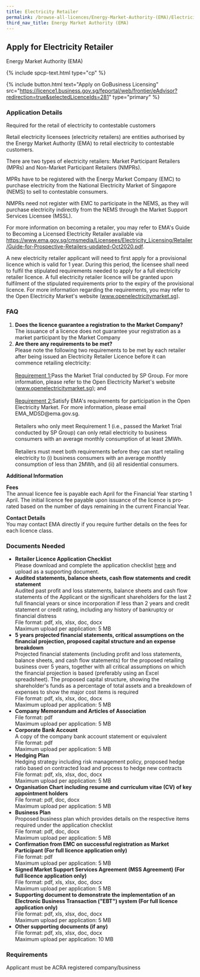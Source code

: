 ```yaml
---
title: Electricity Retailer
permalink: /browse-all-licences/Energy-Market-Authority-(EMA)/Electricity-Retailer
third_nav_title: Energy Market Authority (EMA)
---
```


## Apply for Electricity Retailer

Energy Market Authority (EMA)

{% include spcp-text.html type="cp" %}

{% include button.html text="Apply on GoBusiness Licensing" src="https://licence1.business.gov.sg/feportal/web/frontier/eAdvisor?redirection=true&selectedLicenceIds=281" type="primary" %}

<H3>Application Details</H3>

<p>Required for the retail of electricity to contestable customers</p>
<p>Retail electricity licensees (electricity retailers) are entities authorised by the Energy Market Authority (EMA) to retail electricity to contestable customers.</p>
<p>There are two types of electricity retailers: Market Participant Retailers (MPRs) and Non-Market Participant Retailers (NMPRs).</p>
<p>MPRs have to be registered with the Energy Market Company (EMC) to purchase electricity from the National Electricity Market of Singapore (NEMS) to sell to contestable consumers.</p>
<p>NMPRs need not register with EMC to participate in the NEMS, as they will purchase electricity indirectly from the NEMS through the Market Support Services Licensee (MSSL).</p>
<p>For more information on becoming a retailer, you may refer to EMA's Guide to Becoming a Licensed Electricity Retailer available via <a href="https://www.ema.gov.sg/cmsmedia/Licensees/Electricity_Licensing/Retailer/Guide-for-Prospective-Retailers-updated-Oct2020.pdf" target="_blank" rel="noopener">https://www.ema.gov.sg/cmsmedia/Licensees/Electricity_Licensing/Retailer/Guide-for-Prospective-Retailers-updated-Oct2020.pdf</a>.</p>
<p>A new electricity retailer applicant will need to first apply for a provisional licence which is valid for 1 year. During this period, the licensee shall need to fulfil the stipulated requirements needed to apply for a full electricity retailer licence. A full electricity retailer licence will be granted upon fulfilment of the stipulated requirements prior to the expiry of the provisional licence. For more information regarding the requirements, you may refer to the Open Electricity Market's website (<a href="https://www.openelectricitymarket.sg/" target="_blank" rel="noopener">www.openelectricitymarket.sg</a>).</p>
<h3>FAQ</h3>
<ol>
<li><strong>Does the licence guarantee a registration to the Market Company?</strong><br>
The issuance of a licence does not guarantee your registration as a market participant by the Market Company</li>
<li><strong>Are there any requirements to be met?</strong><br>
Please note the following two requirements to be met by each retailer after being issued an Electricity Retailer Licence before it can commence retailing electricity:<br><br>
<u>Requirement 1:</u>Pass the Market Trial conducted by SP Group. For more information, please refer to the Open Electricity Market's website (<a href="https://www.openelectricitymarket.sg/" target="_blank" rel="noopener">www.openelectricitymarket.sg</a>); and
<br><br>
<u>Requirement 2:</u>Satisfy EMA's requirements for participation in the Open Electricity Market. For more information, please email EMA_MDSD@ema.gov.sg.
<br><br>
Retailers who only meet Requirement 1 (i.e., passed the Market Trial conducted by SP Group) can only retail electricity to business consumers with an average monthly consumption of at least 2MWh.
<br><br>
Retailers must meet both requirements before they can start retailing electricity to (i) business consumers with an average monthly consumption of less than 2MWh, and (ii) all residential consumers.</li></ol>

<strong>Additional Information</strong>

<p><strong>Fees</strong><br>
The annual licence fee is payable each April for the Financial Year starting 1 April. The initial licence fee payable upon issuance of the licence is pro-rated based on the number of days remaining in the current Financial Year.</p>
<p><strong>Contact Details</strong><br>
You may contact EMA directly if you require further details on the fees for each licence class.</p>

<H3>Documents Needed</H3>

<ul>
<li><strong>Retailer Licence Application Checklist</strong><br />Please download and complete the application checklist <a href="https://licence1.business.gov.sg/feportal/documents/13101/0/EMA_ER_CHECK_LIST_APPLY/23bfa47c-f8aa-4519-8dc2-5312c4684c2c">here</a> and upload as a supporting document.
</li>
<li><strong>Audited statements, balance sheets, cash flow statements and credit statement</strong><br />Audited past profit and loss statements, balance sheets and cash flow statements of the Applicant or the significant shareholders for the last 2 full financial years or since incorporation if less than 2 years and credit statement or credit rating, including any history of bankruptcy or financial distress
<br>File format: pdf, xls, xlsx, doc, docx
<br>Maximum upload per application: 5 MB</li>

<li><strong>5 years projected financial statements, critical assumptions on the financial projection, proposed capital structure and an expense breakdown</strong><br />Projected financial statements (including profit and loss statements, balance sheets, and cash flow statements) for the proposed retailing business over 5 years, together with all critical assumptions on which the financial projection is based (preferably using an Excel spreadsheet). The proposed capital structure, showing the shareholder's funds as a percentage of total assets and a breakdown of expenses to show the major cost items is required
<br>File format: pdf, xls, xlsx, doc, docx
<br>Maximum upload per application: 5 MB
</li>
<li><strong>Company Memorandum and Articles of Association</strong>
<br>File format: pdf
<br>Maximum upload per application: 5 MB
</li>
<li><strong>Corporate Bank Account</strong><br />A copy of the company bank account statement or equivalent
<br>File format: pdf
<br>Maximum upload per application: 5 MB
</li>
<li><strong>Hedging Plan</strong><br />Hedging strategy including risk management policy, proposed hedge ratio based on contracted load and process to hedge new contracts
<br>File format: pdf, xls, xlsx, doc, docx
<br>Maximum upload per application: 5 MB
</li>
<li><strong>Organisation Chart including resume and curriculum vitae (CV) of key appointment holders</strong>
<br>File format: pdf, doc, docx
<br>Maximum upload per application: 5 MB</li>
<li><strong>Business Plan</strong><br />Proposed business plan which provides details on the respective items required under the application checklist
<br>File format: pdf, doc, docx
<br>Maximum upload per application: 5 MB</li>
<li><strong>Confirmation from EMC on successful registration as Market Participant (For full licence application only)</strong>
<br>File format: pdf
<br>Maximum upload per application: 5 MB</li>
<li><strong>Signed Market Support Services Agreement (MSS Agreement) (For full licence application only)</strong>
<br>File format: pdf, xls, xlsx, doc, docx
<br>Maximum upload per application: 5 MB</li>
<li><strong>Supporting document to demonstrate the implementation of an Electronic Business Transaction ("EBT") system (For full licence application only)</strong>
<br>File format: pdf, xls, xlsx, doc, docx
<br>Maximum upload per application: 5 MB</li>
<li><strong>Other supporting documents (if any)</strong>
<br>File format: pdf, xls, xlsx, doc, docx
<br>Maximum upload per application: 10 MB</li></ul>


<H3>Requirements</H3>

Applicant must be ACRA registered company/business

